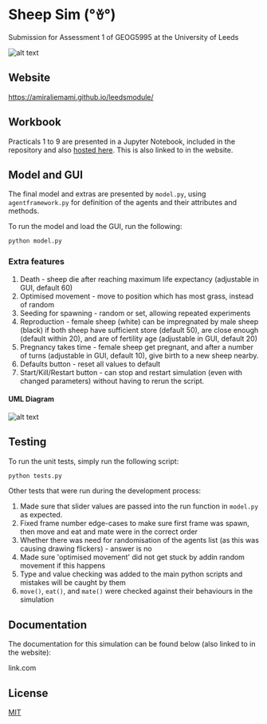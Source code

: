 # Sheep Sim (°ꈊ°)

Submission for Assessment 1 of GEOG5995 at the University of Leeds

![alt text](https://amiraliemami.github.io/leedsmodule/images/demo.gif)


## Website

https://amiraliemami.github.io/leedsmodule/

## Workbook

Practicals 1 to 9 are presented in a Jupyter Notebook, included in the repository and also [hosted here](https://nbviewer.jupyter.org/github/amiraliemami/leedsmodule/blob/master/Jupyter%20Workbook.ipynb). This is also linked to in the website.

## Model and GUI

The final model and extras are presented by ```model.py```, using ```agentframework.py``` for definition of the agents and their attributes and methods.

To run the model and load the GUI, run the following:
```bash
python model.py
```

### Extra features

1. Death - sheep die after reaching maximum life expectancy (adjustable in GUI, default 60)
2. Optimised movement - move to position which has most grass, instead of random
3. Seeding for spawning - random or set, allowing repeated experiments
4. Reproduction - female sheep (white) can be impregnated by male sheep (black) if both sheep have sufficient store (default 50), are close enough (default within 20), and are of fertility age (adjustable in GUI, default 20)
5. Pregnancy takes time - female sheep get pregnant, and after a number of turns (adjustable in GUI, default 10), give birth to a new sheep nearby.
6. Defaults button - reset all values to default
7. Start/Kill/Restart button - can stop and restart simulation (even with changed parameters) without having to rerun the script.

#### UML Diagram

![alt text](https://amiraliemami.github.io/leedsmodule/images/uml.png)

## Testing

To run the unit tests, simply run the following script:
```bash
python tests.py
```

Other tests that were run during the development process:

1. Made sure that slider values are passed into the run function in ```model.py``` as expected.
2. Fixed frame number edge-cases to make sure first frame was spawn, then move and eat and mate were in the correct order
3. Whether there was need for randomisation of the agents list (as this was causing drawing flickers) - answer is no 
4. Made sure 'optimised movement' did not get stuck by addin random movement if this happens 
5. Type and value checking was added to the main python scripts and mistakes will be caught by them
6. ```move()```, ```eat()```, and ```mate()``` were checked against their behaviours in the simulation

## Documentation

The documentation for this simulation can be found below (also linked to in the website):

link.com


## License
[MIT](https://choosealicense.com/licenses/mit/)
